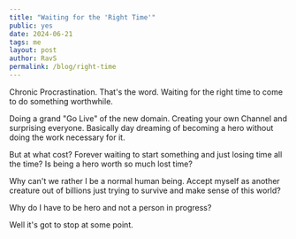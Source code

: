 ```yaml
---
title: "Waiting for the 'Right Time'"
public: yes
date: 2024-06-21
tags: me
layout: post
author: RavS
permalink: /blog/right-time
---
```


Chronic Procrastination. That's the word. Waiting for the right time to come to do something worthwhile.

Doing a grand "Go Live" of the new domain. Creating your own Channel and surprising everyone. Basically day dreaming of becoming a hero without doing the work necessary for it.

But at what cost? Forever waiting to start something and just losing time all the time? Is being a hero worth so much lost time?

Why can't we rather I be a normal human being. Accept myself as another creature out of billions just trying to survive and make sense of this world?

Why do I have to be hero and not a person in progress?

Well it's got to stop at some point.
